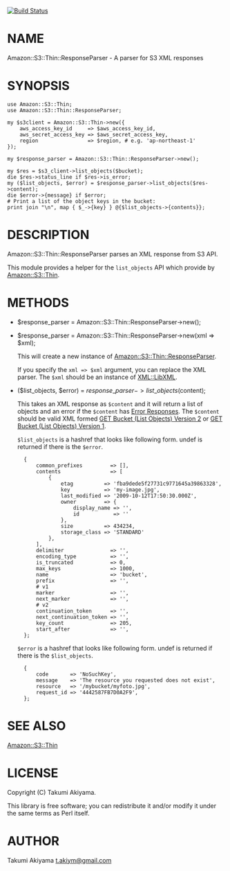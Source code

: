 [![Build Status](https://travis-ci.com/hatena/Amazon-S3-Thin-ResponseParser.svg?branch=master)](https://travis-ci.com/hatena/Amazon-S3-Thin-ResponseParser)
# NAME

Amazon::S3::Thin::ResponseParser - A parser for S3 XML responses

# SYNOPSIS

    use Amazon::S3::Thin;
    use Amazon::S3::Thin::ResponseParser;

    my $s3client = Amazon::S3::Thin->new({
        aws_access_key_id     => $aws_access_key_id,
        aws_secret_access_key => $aws_secret_access_key,
        region                => $region, # e.g. 'ap-northeast-1'
    });

    my $response_parser = Amazon::S3::Thin::ResponseParser->new();

    my $res = $s3_client->list_objects($bucket);
    die $res->status_line if $res->is_error;
    my ($list_objects, $error) = $response_parser->list_objects($res->content);
    die $error->{message} if $error;
    # Print a list of the object keys in the bucket:
    print join "\n", map { $_->{key} } @{$list_objects->{contents}};

# DESCRIPTION

Amazon::S3::Thin::ResponseParser parses an XML response from S3 API.

This module provides a helper for the `list_objects` API which provide by [Amazon::S3::Thin](https://metacpan.org/pod/Amazon::S3::Thin).

# METHODS

- $response\_parser = Amazon::S3::Thin::ResponseParser->new();
- $response\_parser = Amazon::S3::Thin::ResponseParser->new(xml => $xml);

    This will create a new instance of [Amazon::S3::Thin::ResponseParser](https://metacpan.org/pod/Amazon::S3::Thin::ResponseParser).

    If you specify the `xml => $xml` argument, you can replace the XML parser.
    The `$xml` should be an instance of [XML::LibXML](https://metacpan.org/pod/XML::LibXML).

- ($list\_objects, $error) = $response\_parser->list\_objects($content);

    This takes an XML response as `$content` and it will return a list of objects and an error if the `$content` has
    [Error Responses](https://docs.aws.amazon.com/AmazonS3/latest/API/ErrorResponses.html).
    The `$content` should be valid XML formed
    [GET Bucket (List Objects) Version 2](https://docs.aws.amazon.com/AmazonS3/latest/API/v2-RESTBucketGET.html) or
    [GET Bucket (List Objects) Version 1](https://docs.aws.amazon.com/AmazonS3/latest/API/RESTBucketGET.html).

    `$list_objects` is a hashref that looks like following form. undef is returned if there is the `$error`.

        {
            common_prefixes         => [],
            contents                => [
                {
                    etag          => 'fba9dede5f27731c9771645a39863328',
                    key           => 'my-image.jpg',
                    last_modified => '2009-10-12T17:50:30.000Z',
                    owner         => {
                        display_name => '',
                        id           => ''
                    },
                    size          => 434234,
                    storage_class => 'STANDARD'
                },
            ],
            delimiter               => '',
            encoding_type           => '',
            is_truncated            => 0,
            max_keys                => 1000,
            name                    => 'bucket',
            prefix                  => '',
            # v1
            marker                  => '',
            next_marker             => '',
            # v2
            continuation_token      => '',
            next_continuation_token => '',
            key_count               => 205,
            start_after             => '',
        };

    `$error` is a hashref that looks like following form. undef is returned if there is the `$list_objects`.

        {
            code       => 'NoSuchKey',
            message    => 'The resource you requested does not exist',
            resource   => '/mybucket/myfoto.jpg',
            request_id => '4442587FB7D0A2F9',
        };

# SEE ALSO

[Amazon::S3::Thin](https://metacpan.org/pod/Amazon::S3::Thin)

# LICENSE

Copyright (C) Takumi Akiyama.

This library is free software; you can redistribute it and/or modify
it under the same terms as Perl itself.

# AUTHOR

Takumi Akiyama <t.akiym@gmail.com>
